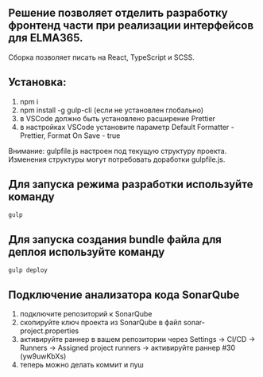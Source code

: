 ## Решение позволяет отделить разработку фронтенд части при реализации интерфейсов для ELMA365.

Сборка позволяет писать на React, TypeScript и SCSS.

## Установка:

1. npm i
2. npm install -g gulp-cli (если не установлен глобально)
3. в VSCode должно быть установлено расширение Prettier
4. в настройках VSCode установите параметр Default Formatter - Prettier, Format On Save - true

Внимание: gulpfile.js настроен под текущую структуру проекта. Изменения структуры могут потребовать доработки gulpfile.js.

## Для запуска режима разработки используйте команду

```
gulp
```

## Для запуска создания bundle файла для деплоя используйте команду

```
gulp deploy
```

## Подключение анализатора кода SonarQube

1. подключите репозиторий к SonarQube
2. скопируйте ключ проекта из SonarQube в файл sonar-project.properties
3. активируйте раннер в вашем репозитории через Settings -> CI/CD -> Runners -> Assigned project runners -> активируйте раннер #30 (yw9uwKbXs)
4. теперь можно делать коммит и пуш





